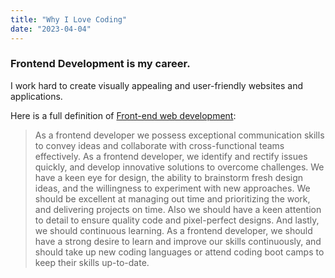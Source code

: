 ```yaml
---
title: "Why I Love Coding"
date: "2023-04-04"
---
```


### Frontend Development is my career.

I work hard to create visually appealing and user-friendly websites and applications.

Here is a full definition of [Front-end web development](https://en.wikipedia.org/wiki/Front-end_web_development):

> As a frontend developer we possess exceptional communication skills to convey ideas and collaborate with cross-functional teams effectively.
> As a frontend developer, we identify and rectify issues quickly, and develop innovative solutions to overcome challenges.
> We have a keen eye for design, the ability to brainstorm fresh design ideas, and the willingness to experiment with new approaches.
> We should be excellent at managing out time and prioritizing the work, and delivering projects on time.
> Also we should have a keen attention to detail to ensure quality code and pixel-perfect designs.
> And lastly, we should continuous learning. As a frontend developer, we should have a strong desire to learn and improve our skills continuously, and should take up new coding languages or attend coding boot camps to keep their skills up-to-date.
